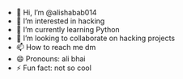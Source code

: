 - 👋 Hi, I’m @alishabab014
- 👀 I’m interested in hacking
- 🌱 I’m currently learning Python
- 💞️ I’m looking to collaborate on hacking projects
- 📫 How to reach me dm 
- 😄 Pronouns: ali bhai
- ⚡ Fun fact: not so cool

<!---
alishabab014/alishabab014 is a ✨ special ✨ repository because its `README.md` (this file) appears on your GitHub profile.
You can click the Preview link to take a look at your changes.
--->
